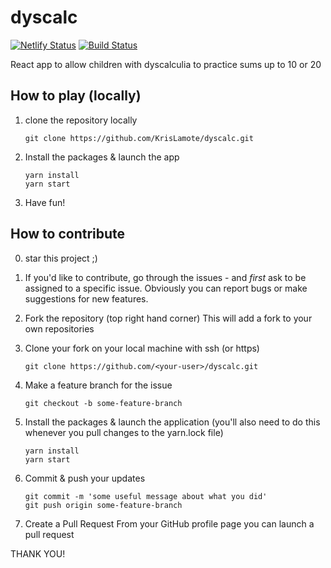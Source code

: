 # dyscalc

[![Netlify Status](https://api.netlify.com/api/v1/badges/b5b0d37c-de93-411c-be38-29c391a921d4/deploy-status)](https://app.netlify.com/sites/dyscalc/deploys)
[![Build Status](https://travis-ci.org/KrisLamote/dyscalc.svg?branch=master)](https://travis-ci.org/KrisLamote/dyscalc)

React app to allow children with dyscalculia to practice sums up to 10 or 20

## How to play (locally)

1. clone the repository locally

   ```git clone https://github.com/KrisLamote/dyscalc.git```
   
2. Install the packages & launch the app

   ```
   yarn install
   yarn start
   ```
3. Have fun!


## How to contribute

0. star this project ;)

1. If you'd like to contribute, go through the issues - and *first* ask to be assigned to a specific issue. Obviously you can report bugs or make suggestions for new features.

2. Fork the repository (top right hand corner)
   This will add a fork to your own repositories

3. Clone your fork on your local machine with ssh (or https)

   ```git clone https://github.com/<your-user>/dyscalc.git```

4. Make a feature branch for the issue

   ```git checkout -b some-feature-branch```

5. Install the packages & launch the application
   (you'll also need to do this whenever you pull changes to the yarn.lock file)

   ```
   yarn install
   yarn start
   ```

6. Commit & push your updates

   ```
   git commit -m 'some useful message about what you did'
   git push origin some-feature-branch
   ```
7. Create a Pull Request
   From your GitHub profile page you can launch a pull request
   
THANK YOU!
